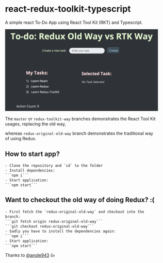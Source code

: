 # react-redux-toolkit-typescript
A simple react To-Do App using React Tool Kit (RKT) and Typescript.


![App Peekaboo!](https://github.com/iamsarthakjoshi/react-redux-toolkit-typescript/blob/master/app-image.png?raw=true)


The `master` or `redux-toolkit-way` branches demonstrates the React Tool Kit usages, replacing the old way,

whereas `redux-original-old-way` branch demonstrates the traditional way of using Redux.

## How to start app?
    - Clone the repository and `cd` to the folder
    - Install dependencies: 
    ```npm i```
    - Start application:
    ```npm start```

## Want to checkout the old way of doing Redux? :(
    - First fetch the `redux-original-old-way` and checkout into the branch:
    ```git fetch origin redux-original-old-way```
    ```git checkout redux-original-old-way```
    - Sadly you have to install the dependencies again:
    ```npm i```
    - Start application:
    ```npm start```

Thanks to [@angle943](https://github.com/angle943/redux-toolkit-comparison) :+1: